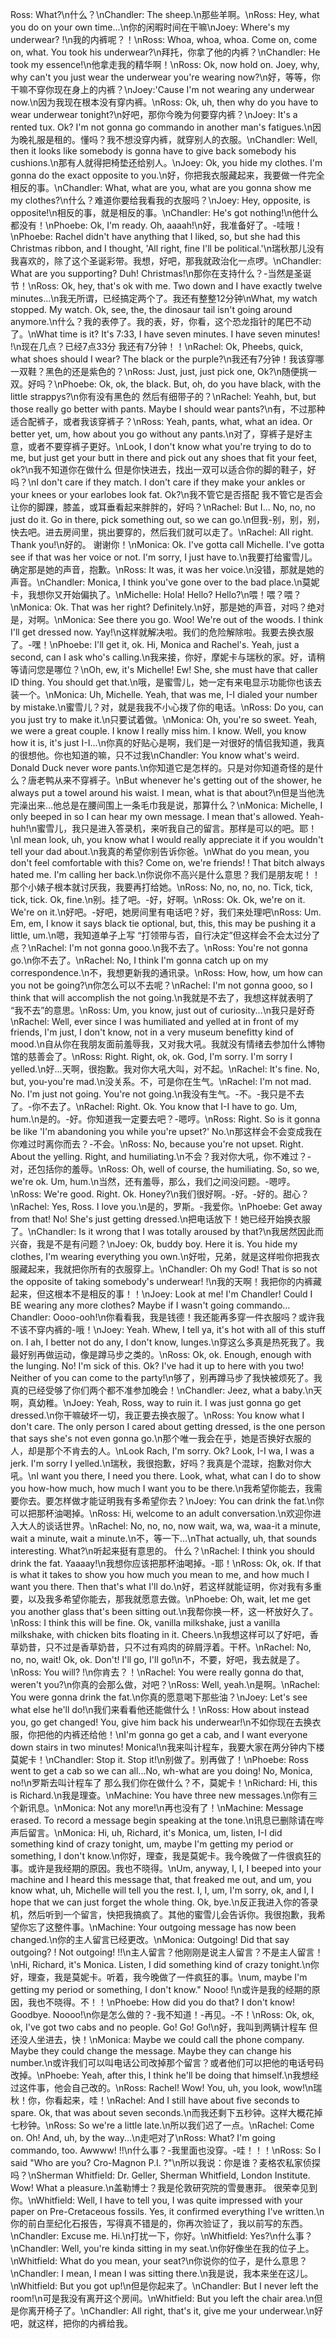 Ross: What?\n什么？\nChandler: The sheep.\n那些羊啊。\nRoss: Hey, what you do on your own time...\n你的闲暇时间在干嘛\nJoey: Where's my underwear? !\n我的内裤呢？！\nRoss: Whoa, whoa, whoa. Come on, come on, what. You took his underwear?\n拜托，你拿了他的内裤？\nChandler: He took my essence!\n他拿走我的精华啊！\nRoss: Ok, now hold on. Joey, why, why can't you just wear the underwear you're wearing now?\n好，等等，你干嘛不穿你现在身上的内裤？\nJoey:'Cause I'm not wearing any underwear now.\n因为我现在根本没有穿内裤。\nRoss: Ok, uh, then why do you have to wear underwear tonight?\n好吧，那你今晚为何要穿内裤？\nJoey: It's a rented tux. Ok? I'm not gonna go commando in another man's fatigues.\n因为晚礼服是租的。懂吗？我不想没穿内裤，就穿别人的衣服。\nChandler: Well, then it looks like somebody is gonna have to give back somebody his cushions.\n那有人就得把椅垫还给别人。\nJoey: Ok, you hide my clothes. I'm gonna do the exact opposite to you.\n好，你把我衣服藏起来，我要做一件完全相反的事。\nChandler: What, what are you, what are you gonna show me my clothes?\n什么？难道你要给我看我的衣服吗？\nJoey: Hey, opposite, is opposite!\n相反的事，就是相反的事。\nChandler: He's got nothing!\n他什么都没有！\nPhoebe: Ok, I'm ready. Oh, aaaah!\n好，我准备好了。-哇哦！\nPhoebe: Rachel didn't have anything that I liked, so, but she had this Christmas ribbon, and I thought, 'All right, fine I'll be political.'\n瑞秋那儿没有我喜欢的，除了这个圣诞彩带。我想，好吧，那我就政治化一点啰。\nChandler: What are you supporting? Duh! Christmas!\n那你在支持什么？-当然是圣诞节！\nRoss: Ok, hey, that's ok with me. Two down and I have exactly twelve minutes...\n我无所谓，已经搞定两个了。我还有整整12分钟\nWhat, my watch stopped. My watch. Ok, see, the, the dinosaur tail isn't going around anymore.\n什么？我的表停了。我的表，好，你看，这个恐龙指针的尾巴不动了。\nWhat time is it? It's 7:33, I have seven minutes. I have seven minutes! !\n现在几点？已经7点33分 我还有7分钟！！\nRachel: Ok, Pheebs, quick, what shoes should I wear? The black or the purple?\n我还有7分钟！我该穿哪一双鞋？黑色的还是紫色的？\nRoss: Just, just, just pick one, Ok?\n随便挑一双。好吗？\nPhoebe: Ok, ok, the black. But, oh, do you have black, with the little strappys?\n你有没有黑色的 然后有细带子的？\nRachel: Yeahh, but, but those really go better with pants. Maybe I should wear pants?\n有，不过那种适合配裤子，或者我该穿裤子？\nRoss: Yeah, pants, what, what an idea. Or better yet, um, how about you go without any pants.\n对了，穿裤子是好主意，或者不要穿裤子更好。\nLook, I don't know what you're trying to do to me, but just get your butt in there and pick out any shoes that fit your feet, ok?\n我不知道你在做什么 但是你快进去，找出一双可以适合你的脚的鞋子，好吗？\nI don't care if they match. I don't care if they make your ankles or your knees or your earlobes look fat. Ok?\n我不管它是否搭配 我不管它是否会让你的脚踝，膝盖，或耳垂看起来胖胖的，好吗？\nRachel: But I... No, no, no just do it. Go in there, pick something out, so we can go.\n但我-别，别，别，快去吧。进去房间里，挑出要穿的，然后我们就可以走了。\nRachel: All right. Thank you!\n好的。 谢谢你！\nMonica: Ok. I've gotta call Michelle. I've gotta see if that was her voice or not. I'm sorry, I just have to.\n我要打给蜜雪儿。确定那是她的声音，抱歉。\nRoss: It was, it was her voice.\n没错，那就是她的声音。\nChandler: Monica, I think you've gone over to the bad place.\n莫妮卡，我想你又开始偏执了。\nMichelle: Hola! Hello? Hello?\n喂！喂？喂？\nMonica: Ok. That was her right? Definitely.\n好，那是她的声音，对吗？绝对是，对啊。\nMonica: See there you go. Woo! We're out of the woods. I think I'll get dressed now. Yay!\n这样就解决啦。我们的危险解除啦。我要去换衣服了。-嘿！\nPhoebe: I'll get it, ok. Hi, Monica and Rachel's. Yeah, just a second, can I ask who's calling.\n我来接，你好，摩妮卡与瑞秋的家。好，请稍等请问您是哪位？\nOh, ew, it's Michelle! Ew! She, she must have that caller ID thing. You should get that.\n哦，是蜜雪儿，她一定有来电显示功能你也该去装一个。\nMonica: Uh, Michelle. Yeah, that was me, I-I dialed your number by mistake.\n蜜雪儿？对，就是我我不小心拨了你的电话。\nRoss: Do you, can you just try to make it.\n只要试着做。\nMonica: Oh, you're so sweet. Yeah, we were a great couple. I know I really miss him. I know. Well, you know how it is, it's just I-I...\n你真的好贴心是啊，我们是一对很好的情侣我知道，我真的很想他。你也知道的嘛，只不过我\nChandler: You know what's weird. Donald Duck never wore pants.\n你知道它是怎样的。只是对你知道奇怪的是什么？唐老鸭从来不穿裤子。\nBut whenever he's getting out of the shower, he always put a towel around his waist. I mean, what is that about?\n但是当他洗完澡出来…他总是在腰间围上一条毛巾我是说，那算什么？\nMonica: Michelle, I only beeped in so I can hear my own message. I mean that's allowed. Yeah-huh!\n蜜雪儿，我只是进入答录机，来听我自己的留言。那样是可以的吧。耶！\nI mean look, uh, you know what I would really appreciate it if you wouldn't tell your dad about.\n我真的希望你别告诉你爸。\nWhat do you mean, you don't feel comfortable with this? Come on, we're friends! ! That bitch always hated me. I'm calling her back.\n你说你不高兴是什么意思？我们是朋友呢！！那个小婊子根本就讨厌我，我要再打给她。\nRoss: No, no, no, no. Tick, tick, tick, tick. Ok, fine.\n别。挂了吧。-好，好啊。\nRoss: Ok. Ok, we're on it. We're on it.\n好吧。-好吧，她房间里有电话吧？好，我们来处理吧\nRoss: Um. Em, em, I know it says black tie optional, but, this, this may be pushing it a little, um.\n嗯，我知道单子上写 “打领带与否，自行决定”但这样会不会太过分了点？\nRachel: I'm not gonna gooo.\n我不去了。\nRoss: You're not gonna go.\n你不去了。\nRachel: No, I think I'm gonna catch up on my correspondence.\n不，我想更新我的通讯录。\nRoss: How, how, um how can you not be going?\n你怎么可以不去呢？\nRachel: I'm not gonna gooo, so I think that will accomplish the not going.\n我就是不去了，我想这样就表明了 “我不去”的意思。\nRoss: Um, you know, just out of curiosity...\n我只是好奇\nRachel: Well, ever since I was humiliated and yelled at in front of my friends, I'm just, I don't know, not in a very museum benefitty kind of mood.\n自从你在我朋友面前羞辱我，又对我大吼。我就没有情绪去参加什么博物馆的慈善会了。\nRoss: Right. Right, ok, ok. God, I'm sorry. I'm sorry I yelled.\n好…天啊，很抱歉。我对你大吼大叫，对不起。\nRachel: It's fine. No, but, you-you're mad.\n没关系。不，可是你在生气。\nRachel: I'm not mad. No. I'm just not going. You're not going.\n我没有生气。-不。-我只是不去了。-你不去了。\nRachel: Right. Ok. You know that I-I have to go. Um, hum.\n是的。-好。你知道我一定要去吧？-嗯哼。\nRoss: Right. So is it gonna be like 'I'm abandoning you while you're upset?' No.\n那这样会不会变成我在你难过时离你而去？-不会。\nRoss: No, because you're not upset. Right. About the yelling. Right, and humiliating.\n不会？我对你大吼，你不难过？-对，还包括你的羞辱。\nRoss: Oh, well of course, the humiliating. So, so we, we're ok. Um, hum.\n当然，还有羞辱，那么，我们之间没问题。-嗯哼。\nRoss: We're good. Right. Ok. Honey?\n我们很好啊。-好。-好的。甜心？\nRachel: Yes, Ross. I love you.\n是的，罗斯。-我爱你。\nPhoebe: Get away from that! No! She's just getting dressed.\n把电话放下！她已经开始换衣服了。\nChandler: Is it wrong that I was totally aroused by that?\n我居然因此而兴奋，我是不是有问题？\nJoey: Ok, buddy boy. Here it is. You hide my clothes, I'm wearing everything you own.\n好啦，兄弟，就是这样啦你把我衣服藏起来，我就把你所有的衣服穿上。\nChandler: Oh my God! That is so not the opposite of taking somebody's underwear! !\n我的天啊！我把你的内裤藏起来，但这根本不是相反的事！！\nJoey: Look at me! I'm Chandler! Could I BE wearing any more clothes? Maybe if I wasn't going commando... Chandler: Oooo-ooh!\n你看看我，我是钱德！我还能再多穿一件衣服吗？或许我不该不穿内裤的-哦！\nJoey: Yeah. Whew, I tell ya, it's hot with all of this stuff on. I ah, I better not do any, I don't know, lunges.\n穿这么多真是热死我了。我最好别再做运动，像是蹲马步之类的。\nRoss: Ok, ok. Enough, enough with the lunging. No! I'm sick of this. Ok? I've had it up to here with you two! Neither of you can come to the party!\n够了，别再蹲马步了我快被烦死了。我真的已经受够了你们两个都不准参加晚会！\nChandler: Jeez, what a baby.\n天啊，真幼稚。\nJoey: Yeah, Ross, way to ruin it. I was just gonna go get dressed.\n你干嘛破坏一切，我正要去换衣服了。\nRoss: You know what I don't care. The only person I cared about getting dressed, is the one person that says she's not even gonna go.\n那个唯一我会在乎，她是否换好衣服的人，却是那个不肯去的人。\nLook Rach, I'm sorry. Ok? Look, I-I wa, I was a jerk. I'm sorry I yelled.\n瑞秋，我很抱歉，好吗？我真是个混球，抱歉对你大吼。\nI want you there, I need you there. Look, what, what can I do to show you how-how much, how much I want you to be there.\n我希望你能去，我需要你去。要怎样做才能证明我有多希望你去？\nJoey: You can drink the fat.\n你可以把那杯油喝掉。\nRoss: Hi, welcome to an adult conversation.\n欢迎你进入大人的谈话世界。\nRachel: No, no, no, now wait, wa, wa, waa-it a minute, wait a minute, wait a minute.\n不，等一下…\nThat actually, uh, that sounds interesting. What?\n听起来挺有意思的。 什么？\nRachel: I think you should drink the fat. Yaaaay!\n我想你应该把那杯油喝掉。-耶！\nRoss: Ok, ok. If that is what it takes to show you how much you mean to me, and how much I want you there. Then that's what I'll do.\n好，若这样就能证明，你对我有多重要，以及我多希望你能去，那我就愿意去做。\nPhoebe: Oh, wait, let me get you another glass that's been sitting out.\n我帮你换一杯，这一杯放好久了。\nRoss: I think this will be fine. Ok, vanilla milkshake, just a vanilla milkshake, with chicken bits floating in it. Cheers.\n我想这样可以了好吧，香草奶昔，只不过是香草奶昔，只不过有鸡肉的碎屑浮着。干杯。\nRachel: No, no, no, wait! Ok, ok. Don't! I'll go, I'll go!\n不，不要，好吧，我去就是了。\nRoss: You will? !\n你肯去？！\nRachel: You were really gonna do that, weren't you?\n你真的会那么做，对吧？\nRoss: Well, yeah.\n是啊。\nRachel: You were gonna drink the fat.\n你真的愿意喝下那些油？\nJoey: Let's see what else he'll do!\n我们来看看他还能做什么！\nRoss: How about instead you, go get changed! You, give him back his underwear!\n不如你现在去换衣服，你把他的内裤还给他！\nI'm gonna go get a cab, and I want everyone down stairs in two minutes! Monica!\n我来叫计程车，我要大家在两分钟内下楼莫妮卡！\nChandler: Stop it. Stop it!\n别做了。别再做了！\nPhoebe: Ross went to get a cab so we can all...No, wh-what are you doing! No, Monica, no!\n罗斯去叫计程车了 那么我们你在做什么？不，莫妮卡！\nRichard: Hi, this is Richard.\n我是理查。\nMachine: You have three new messages.\n你有三个新讯息。\nMonica: Not any more!\n再也没有了！\nMachine: Message erased. To record a message begin speaking at the tone.\n讯息已删除请在哔声后留言。\nMonica: Hi, uh, Richard, it's Monica, um, listen, I-I did something kind of crazy tonight, um, maybe I'm getting my period or something, I don't know.\n你好，理查，我是莫妮卡。我今晚做了一件很疯狂的事。或许是我经期的原因。我也不晓得。\nUm, anyway, I, I, I beeped into your machine and I heard this message that, that freaked me out, and um, you know what, uh, Michelle will tell you the rest. I, I, um, I'm sorry, ok, and I, I hope that we can just forget the whole thing. Ok, bye.\n反正我进入你的答录机，然后听到一个留言，快把我搞疯了。其他的蜜雪儿会告诉你。我很抱歉，我希望你忘了这整件事。\nMachine: Your outgoing message has now been changed.\n你的主人留言已经更改。\nMonica: Outgoing! Did that say outgoing? ! Not outgoing! !!\n主人留言？他刚刚是说主人留言？不是主人留言！\nHi, Richard, it's Monica. Listen, I did something kind of crazy tonight.\n你好，理查，我是莫妮卡。听着，我今晚做了一件疯狂的事。\num, maybe I'm getting my period or something, I don't know." Nooo! !\n或许是我的经期的原因，我也不晓得。不！！\nPhoebe: How did you do that? I don't know! Goodbye. Noooo!\n你是怎么做的？-我不知道！-再见。-不！\nRoss: Ok, ok, ok, I've got two cabs and no people. Go! Go! Go!\n好，我叫到两辆计程车 但还没人坐进去，快！\nMonica: Maybe we could call the phone company. Maybe they could change the message. Maybe they can change his number.\n或许我们可以叫电话公司改掉那个留言？或者他们可以把他的电话号码改掉。\nPhoebe: Yeah, after this, I think he'll be doing that himself.\n我想经过这件事，他会自己改的。\nRoss: Rachel! Wow! You, uh, you look, wow!\n瑞秋！你，你看起来，哇！\nRachel: And I still have about five seconds to spare. Ok, that was about seven seconds.\n而我还剩下五秒钟。这样大概花掉七秒钟。\nRoss: So we're a little late.\n所以我们迟了一点。\nRachel: Come on. Oh! And, uh, by the way...\n走吧对了\nRoss: What? I'm going commando, too. Awwww! !!\n什么事？-我里面也没穿。-哇！！！\nRoss: So I said "Who are you? Cro-Magnon P.I. ?"\n所以我说：你是谁？麦格农私家侦探吗？\nSherman Whitfield: Dr. Geller, Sherman Whitfield, London Institute. Wow! What a pleasure.\n盖勒博士？我是伦敦研究院的雪曼惠菲。 很荣幸见到你。\nWhitfield: Well, I have to tell you, I was quite impressed with your paper on Pre-Cretaceous fossils. Yes, it confirmed everything I've written.\n你的前白垩纪化石报告，写得真不错是的，你再次验证了，我以前写的东西。\nChandler: Excuse me. Hi.\n打扰一下，你好。\nWhitfield: Yes?\n什么事？\nChandler: Well, you're kinda sitting in my seat.\n你好像坐在我的位子上。\nWhitfield: What do you mean, your seat?\n你说你的位子，是什么意思？\nChandler: I mean, I mean I was sitting there.\n我是说，我本来坐在这儿。\nWhitfield: But you got up!\n但是你起来了。\nChandler: But I never left the room!\n可是我没有离开这个房间。\nWhitfield: But you left the chair area.\n但是你离开椅子了。\nChandler: All right, that's it, give me your underwear.\n好吧，就这样，把你的内裤给我。
        